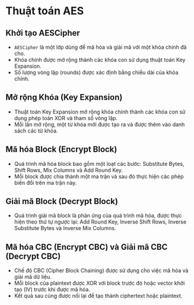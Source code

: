 # Thuật toán AES

## Khởi tạo AESCipher

- `AESCipher` là một lớp dùng để mã hóa và giải mã với một khóa chính đã cho.
- Khóa chính được mở rộng thành các khóa con sử dụng thuật toán Key Expansion.
- Số lượng vòng lặp (rounds) được xác định bằng chiều dài của khóa chính.

## Mở rộng Khóa (Key Expansion)

- Thuật toán Key Expansion mở rộng khóa chính thành các khóa con sử dụng phép toán XOR và tham số vòng lặp.
- Mỗi lần mở rộng, một từ khóa mới được tạo ra và được thêm vào danh sách các từ khóa.

## Mã hóa Block (Encrypt Block)

- Quá trình mã hóa block bao gồm một loạt các bước: Substitute Bytes, Shift Rows, Mix Columns và Add Round Key.
- Mỗi block được chia thành một ma trận và sau đó thực hiện các phép biến đổi trên ma trận này.

## Giải mã Block (Decrypt Block)

- Quá trình giải mã block là phản ứng của quá trình mã hóa, được thực hiện theo thứ tự ngược lại: Add Round Key, Inverse Shift Rows, Inverse Substitute Bytes và Inverse Mix Columns.

## Mã hóa CBC (Encrypt CBC) và Giải mã CBC (Decrypt CBC)

- Chế độ CBC (Cipher Block Chaining) được sử dụng cho việc mã hóa và giải mã dữ liệu.
- Mỗi block của plaintext được XOR với block trước đó hoặc vector khởi tạo (IV) trước khi được mã hóa.
- Kết quả sau cùng được nối lại để tạo thành ciphertext hoặc plaintext.
